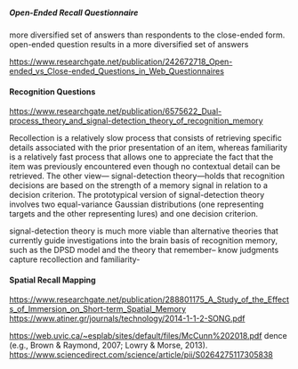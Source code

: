 
##### Open-Ended Recall Questionnaire
more diversified set of answers than respondents to the close-ended form.
open-ended question results in a more diversified set of answers

https://www.researchgate.net/publication/242672718_Open-ended_vs_Close-ended_Questions_in_Web_Questionnaires

#### Recognition Questions
https://www.researchgate.net/publication/6575622_Dual-process_theory_and_signal-detection_theory_of_recognition_memory

Recollection is a relatively slow process that consists of retrieving specific details associated with the prior presentation of an item, whereas familiarity is a relatively fast process that allows one to appreciate the fact that the item was previously encountered even though no contextual detail can be retrieved. The other view— signal-detection theory—holds that recognition decisions are based on the strength of a memory signal in relation to a decision criterion. The prototypical version of signal-detection theory involves two equal-variance Gaussian distributions (one representing targets and the other representing lures) and one decision criterion.

signal-detection theory is much more viable than alternative theories that currently guide investigations into the brain basis of recognition memory, such as the DPSD model and the theory that remember– know judgments capture recollection and familiarity-



#### Spatial Recall Mapping
https://www.researchgate.net/publication/288801175_A_Study_of_the_Effects_of_Immersion_on_Short-term_Spatial_Memory
https://www.atiner.gr/journals/technology/2014-1-1-2-SONG.pdf

https://web.uvic.ca/~esplab/sites/default/files/McCunn%202018.pdf
dence (e.g., Brown & Raymond, 2007; Lowry & Morse, 2013).
https://www.sciencedirect.com/science/article/pii/S0264275117305838
